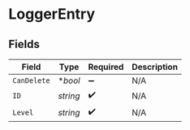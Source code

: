 # LoggerEntry


## Fields

| Field              | Type               | Required           | Description        |
| ------------------ | ------------------ | ------------------ | ------------------ |
| `CanDelete`        | **bool*            | :heavy_minus_sign: | N/A                |
| `ID`               | *string*           | :heavy_check_mark: | N/A                |
| `Level`            | *string*           | :heavy_check_mark: | N/A                |
